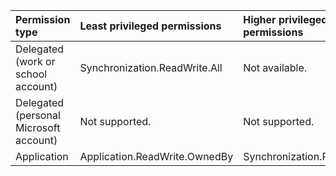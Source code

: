 |Permission type|Least privileged permissions|Higher privileged permissions|
|:---|:---|:---|
|Delegated (work or school account)|Synchronization.ReadWrite.All|Not available.|
|Delegated (personal Microsoft account)|Not supported.|Not supported.|
|Application|Application.ReadWrite.OwnedBy|Synchronization.ReadWrite.All|